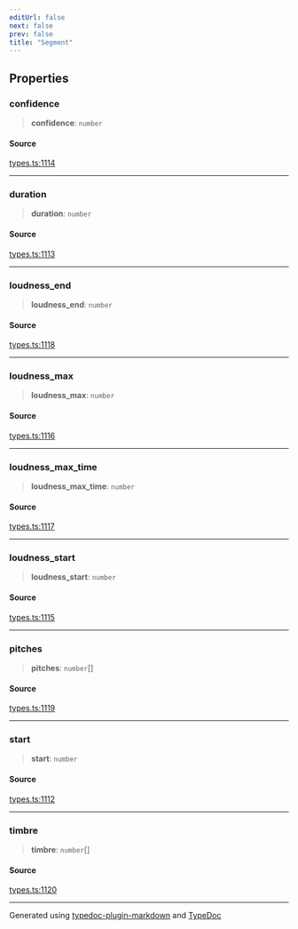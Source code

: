 ```yaml
---
editUrl: false
next: false
prev: false
title: "Segment"
---
```


## Properties

### confidence

> **confidence**: `number`

#### Source

[types.ts:1114](https://github.com/fostertheweb/spotify-web-sdk/blob/eb6b780/src/types.ts#L1114)

***

### duration

> **duration**: `number`

#### Source

[types.ts:1113](https://github.com/fostertheweb/spotify-web-sdk/blob/eb6b780/src/types.ts#L1113)

***

### loudness\_end

> **loudness\_end**: `number`

#### Source

[types.ts:1118](https://github.com/fostertheweb/spotify-web-sdk/blob/eb6b780/src/types.ts#L1118)

***

### loudness\_max

> **loudness\_max**: `number`

#### Source

[types.ts:1116](https://github.com/fostertheweb/spotify-web-sdk/blob/eb6b780/src/types.ts#L1116)

***

### loudness\_max\_time

> **loudness\_max\_time**: `number`

#### Source

[types.ts:1117](https://github.com/fostertheweb/spotify-web-sdk/blob/eb6b780/src/types.ts#L1117)

***

### loudness\_start

> **loudness\_start**: `number`

#### Source

[types.ts:1115](https://github.com/fostertheweb/spotify-web-sdk/blob/eb6b780/src/types.ts#L1115)

***

### pitches

> **pitches**: `number`[]

#### Source

[types.ts:1119](https://github.com/fostertheweb/spotify-web-sdk/blob/eb6b780/src/types.ts#L1119)

***

### start

> **start**: `number`

#### Source

[types.ts:1112](https://github.com/fostertheweb/spotify-web-sdk/blob/eb6b780/src/types.ts#L1112)

***

### timbre

> **timbre**: `number`[]

#### Source

[types.ts:1120](https://github.com/fostertheweb/spotify-web-sdk/blob/eb6b780/src/types.ts#L1120)

***

Generated using [typedoc-plugin-markdown](https://www.npmjs.com/package/typedoc-plugin-markdown) and [TypeDoc](https://typedoc.org/)
